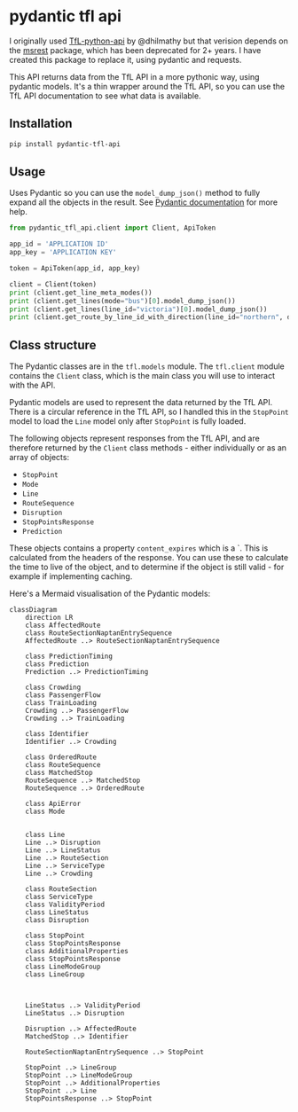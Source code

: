 # pydantic tfl api

I originally used [TfL-python-api](https://github.com/dhilmathy/TfL-python-api) by @dhilmathy but that verision depends on the [msrest](https://github.com/Azure/msrest-for-python) package, which has been deprecated for 2+ years. I have created this package to replace it, using pydantic and requests.

This API returns data from the TfL API in a more pythonic way, using pydantic models. It's a thin wrapper around the TfL API, so you can use the TfL API documentation to see what data is available.

## Installation

```bash
pip install pydantic-tfl-api
```

## Usage

Uses Pydantic so you can use the `model_dump_json()` method to fully expand all the objects in the result. See [Pydantic documentation](https://docs.pydantic.dev/latest/) for more help.

```python
from pydantic_tfl_api.client import Client, ApiToken

app_id = 'APPLICATION ID'
app_key = 'APPLICATION KEY'

token = ApiToken(app_id, app_key)

client = Client(token)
print (client.get_line_meta_modes())
print (client.get_lines(mode="bus")[0].model_dump_json())
print (client.get_lines(line_id="victoria")[0].model_dump_json())
print (client.get_route_by_line_id_with_direction(line_id="northern", direction="all").model_dump_json())
```
## Class structure

The Pydantic classes are in the `tfl.models` module. The `tfl.client` module contains the `Client` class, which is the main class you will use to interact with the API.

Pydantic models are used to represent the data returned by the TfL API. There is a circular reference in the TfL API, so I handled this in the `StopPoint` model to load the `Line` model only after `StopPoint` is fully loaded.

The following objects represent responses from the TfL API, and are therefore returned by the `Client` class methods - either individually or as an array of objects:

- `StopPoint`
- `Mode`
- `Line`
- `RouteSequence`
- `Disruption`
- `StopPointsResponse`
- `Prediction`

These objects contains a property `content_expires` which is a `. This is calculated from the headers of the response. You can use these to calculate the time to live of the object, and to determine if the object is still valid - for example if implementing caching.

Here's a Mermaid visualisation of the Pydantic models:

```mermaid
classDiagram
    direction LR
    class AffectedRoute
    class RouteSectionNaptanEntrySequence
    AffectedRoute ..> RouteSectionNaptanEntrySequence

    class PredictionTiming
    class Prediction
    Prediction ..> PredictionTiming 

    class Crowding
    class PassengerFlow
    class TrainLoading
    Crowding ..> PassengerFlow
    Crowding ..> TrainLoading

    class Identifier
    Identifier ..> Crowding

    class OrderedRoute
    class RouteSequence
    class MatchedStop
    RouteSequence ..> MatchedStop
    RouteSequence ..> OrderedRoute

    class ApiError
    class Mode


    class Line
    Line ..> Disruption
    Line ..> LineStatus
    Line ..> RouteSection
    Line ..> ServiceType
    Line ..> Crowding

    class RouteSection
    class ServiceType
    class ValidityPeriod
    class LineStatus
    class Disruption

    class StopPoint
    class StopPointsResponse
    class AdditionalProperties
    class StopPointsResponse
    class LineModeGroup
    class LineGroup



    LineStatus ..> ValidityPeriod
    LineStatus ..> Disruption

    Disruption ..> AffectedRoute
    MatchedStop ..> Identifier 

    RouteSectionNaptanEntrySequence ..> StopPoint

    StopPoint ..> LineGroup
    StopPoint ..> LineModeGroup
    StopPoint ..> AdditionalProperties
    StopPoint ..> Line
    StopPointsResponse ..> StopPoint


```